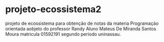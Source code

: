 
# projeto-ecossistema2
projeto de ecossistema para obtenção de notas da materia Programação orientada aobjeto do professor Randy
Aluno Mateus De Miranda Santos Moura
matricula 01592191
segundo periodo uninassau.

